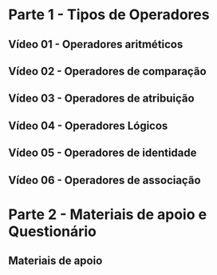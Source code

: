 # Parte 1 - Tipos de Operadores

## Vídeo 01 - Operadores aritméticos

## Vídeo 02 - Operadores de comparação

## Vídeo 03 - Operadores de atribuição

## Vídeo 04 - Operadores Lógicos

## Vídeo 05 - Operadores de identidade

## Vídeo 06 - Operadores de associação

# Parte 2 - Materiais de apoio e Questionário

## Materiais de apoio

